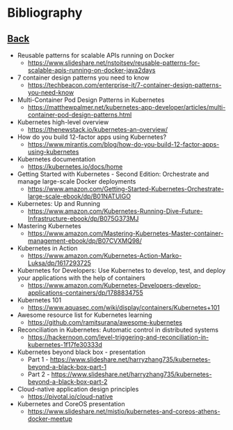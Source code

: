# Bibliography

## [Back](../README.md)

- Reusable patterns for scalable APIs running on Docker
  - https://www.slideshare.net/nstoitsev/reusable-patterns-for-scalable-apis-running-on-docker-java2days
- 7 container design patterns you need to know
  - https://techbeacon.com/enterprise-it/7-container-design-patterns-you-need-know
- Multi-Container Pod Design Patterns in Kubernetes
  - https://matthewpalmer.net/kubernetes-app-developer/articles/multi-container-pod-design-patterns.html
- Kubernetes high-level overview
  - https://thenewstack.io/kubernetes-an-overview/
- How do you build 12-factor apps using Kubernetes?
  - https://www.mirantis.com/blog/how-do-you-build-12-factor-apps-using-kubernetes
- Kubernetes documentation
    - https://kubernetes.io/docs/home
- Getting Started with Kubernetes - Second Edition: Orchestrate and manage large-scale Docker deployments
  - https://www.amazon.com/Getting-Started-Kubernetes-Orchestrate-large-scale-ebook/dp/B01NATUIGO
- Kubernetes: Up and Running
  - https://www.amazon.com/Kubernetes-Running-Dive-Future-Infrastructure-ebook/dp/B075G373MJ
- Mastering Kubernetes
  - https://www.amazon.com/Mastering-Kubernetes-Master-container-management-ebook/dp/B07CVXMQ98/
- Kubernetes in Action
  - https://www.amazon.com/Kubernetes-Action-Marko-Luksa/dp/1617293725
- Kubernetes for Developers: Use Kubernetes to develop, test, and deploy your applications with the help of containers
  - https://www.amazon.com/Kubernetes-Developers-develop-applications-containers/dp/1788834755
- Kubernetes 101
  - https://www.aquasec.com/wiki/display/containers/Kubernetes+101
- Awesome resource list for Kubernetes learning
  - https://github.com/ramitsurana/awesome-kubernetes
- Reconciliation in Kubernetes: Automatic control in distributed systems
    - https://hackernoon.com/level-triggering-and-reconciliation-in-kubernetes-1f17fe30333d
- Kubernetes beyond black box - presentation
    - Part 1 - https://www.slideshare.net/harryzhang735/kubernetes-beyond-a-black-box-part-1
    - Part 2 - https://www.slideshare.net/harryzhang735/kubernetes-beyond-a-black-box-part-2
- Cloud-native application design principles
    - https://pivotal.io/cloud-native
- Kubernetes and CoreOS presentation
    - https://www.slideshare.net/mistio/kubernetes-and-coreos-athens-docker-meetup
